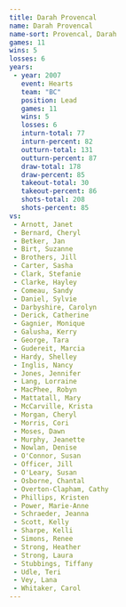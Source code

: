 ```yaml
---
title: Darah Provencal
name: Darah Provencal
name-sort: Provencal, Darah
games: 11
wins: 5
losses: 6
years:
 - year: 2007
   event: Hearts
   team: "BC"
   position: Lead
   games: 11
   wins: 5
   losses: 6
   inturn-total: 77
   inturn-percent: 82
   outturn-total: 131
   outturn-percent: 87
   draw-total: 178
   draw-percent: 85
   takeout-total: 30
   takeout-percent: 86
   shots-total: 208
   shots-percent: 85
vs:
 - Arnott, Janet
 - Bernard, Cheryl
 - Betker, Jan
 - Birt, Suzanne
 - Brothers, Jill
 - Carter, Sasha
 - Clark, Stefanie
 - Clarke, Hayley
 - Comeau, Sandy
 - Daniel, Sylvie
 - Darbyshire, Carolyn
 - Derick, Catherine
 - Gagnier, Monique
 - Galusha, Kerry
 - George, Tara
 - Gudereit, Marcia
 - Hardy, Shelley
 - Inglis, Nancy
 - Jones, Jennifer
 - Lang, Lorraine
 - MacPhee, Robyn
 - Mattatall, Mary
 - McCarville, Krista
 - Morgan, Cheryl
 - Morris, Cori
 - Moses, Dawn
 - Murphy, Jeanette
 - Nowlan, Denise
 - O'Connor, Susan
 - Officer, Jill
 - O'Leary, Susan
 - Osborne, Chantal
 - Overton-Clapham, Cathy
 - Phillips, Kristen
 - Power, Marie-Anne
 - Schraeder, Jeanna
 - Scott, Kelly
 - Sharpe, Kelli
 - Simons, Renee
 - Strong, Heather
 - Strong, Laura
 - Stubbings, Tiffany
 - Udle, Teri
 - Vey, Lana
 - Whitaker, Carol
---
```

